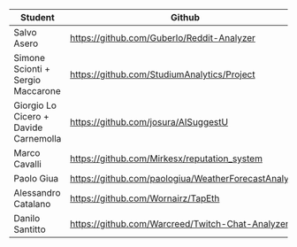 |Student                              | Github                                               |
|--------                             | ------                                               |
|Salvo	Asero	                      | https://github.com/Guberlo/Reddit-Analyzer           |
|Simone	Scionti + Sergio	Maccarone |	https://github.com/StudiumAnalytics/Project          |
|Giorgio Lo Cicero + Davide	Carnemolla|	https://github.com/josura/AISuggestU                 |
|Marco	Cavalli                       | https://github.com/Mirkesx/reputation_system         |
|Paolo	Giua                          | https://github.com/paologiua/WeatherForecastAnalysis |
|Alessandro	Catalano	              | https://github.com/Wornairz/TapEth                   |
|Danilo Santitto                      | https://github.com/Warcreed/Twitch-Chat-Analyzer     |

